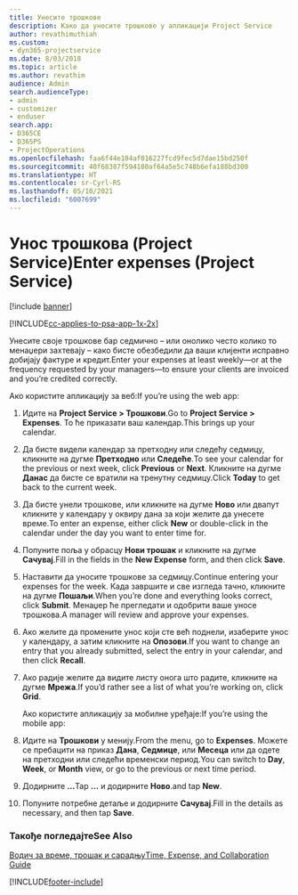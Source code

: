 ```yaml
---
title: Унесите трошкове
description: Како да уносите трошкове у апликацији Project Service
author: revathimuthiah
ms.custom:
- dyn365-projectservice
ms.date: 8/03/2018
ms.topic: article
ms.author: revathim
audience: Admin
search.audienceType:
- admin
- customizer
- enduser
search.app:
- D365CE
- D365PS
- ProjectOperations
ms.openlocfilehash: faa6f44e184af016227fcd9fec5d7dae15bd250f
ms.sourcegitcommit: 40f68387f594180af64a5e5c748b6efa188bd300
ms.translationtype: HT
ms.contentlocale: sr-Cyrl-RS
ms.lasthandoff: 05/10/2021
ms.locfileid: "6007699"
---
```

# <a name="enter-expenses-project-service"></a><span data-ttu-id="b2eaf-103">Унос трошкова (Project Service)</span><span class="sxs-lookup"><span data-stu-id="b2eaf-103">Enter expenses (Project Service)</span></span>

[!include [banner](../includes/psa-now-project-operations.md)]

[!INCLUDE[cc-applies-to-psa-app-1x-2x](../includes/cc-applies-to-psa-app-1x-2x.md)]

<span data-ttu-id="b2eaf-104">Унесите своје трошкове бар седмично – или онолико често колико то менаџери захтевају – како бисте обезбедили да ваши клијенти исправно добијају фактуре и кредит.</span><span class="sxs-lookup"><span data-stu-id="b2eaf-104">Enter your expenses at least weekly—or at the frequency requested by your managers—to ensure your clients are invoiced and you’re credited correctly.</span></span>  
  
 <span data-ttu-id="b2eaf-105">Ако користите апликацију за веб:</span><span class="sxs-lookup"><span data-stu-id="b2eaf-105">If you’re using the web app:</span></span>  
  
1. <span data-ttu-id="b2eaf-106">Идите на **Project Service > Трошкови**.</span><span class="sxs-lookup"><span data-stu-id="b2eaf-106">Go to **Project Service > Expenses**.</span></span> <span data-ttu-id="b2eaf-107">То ће приказати ваш календар.</span><span class="sxs-lookup"><span data-stu-id="b2eaf-107">This brings up your calendar.</span></span>  
  
2. <span data-ttu-id="b2eaf-108">Да бисте видели календар за претходну или следећу седмицу, кликните на дугме **Претходно** или **Следеће**.</span><span class="sxs-lookup"><span data-stu-id="b2eaf-108">To see your calendar for the previous or next week, click **Previous** or **Next**.</span></span> <span data-ttu-id="b2eaf-109">Кликните на дугме **Данас** да бисте се вратили на тренутну седмицу.</span><span class="sxs-lookup"><span data-stu-id="b2eaf-109">Click **Today** to get back to the current week.</span></span>  
  
3. <span data-ttu-id="b2eaf-110">Да бисте унели трошкове, или кликните на дугме **Ново** или двапут кликните у календару у оквиру дана за који желите да унесете време.</span><span class="sxs-lookup"><span data-stu-id="b2eaf-110">To enter an expense, either click **New** or double-click in the calendar under the day you want to enter time for.</span></span>  
  
4. <span data-ttu-id="b2eaf-111">Попуните поља у обрасцу **Нови трошак** и кликните на дугме **Сачувај**.</span><span class="sxs-lookup"><span data-stu-id="b2eaf-111">Fill in the fields in the **New Expense** form, and then click **Save**.</span></span>  
  
5. <span data-ttu-id="b2eaf-112">Наставити да уносите трошкове за седмицу.</span><span class="sxs-lookup"><span data-stu-id="b2eaf-112">Continue entering your expenses for the week.</span></span> <span data-ttu-id="b2eaf-113">Када завршите и све изгледа тачно, кликните на дугме **Пошаљи**.</span><span class="sxs-lookup"><span data-stu-id="b2eaf-113">When you’re done and everything looks correct, click **Submit**.</span></span> <span data-ttu-id="b2eaf-114">Менаџер ће прегледати и одобрити ваше уносе трошкова.</span><span class="sxs-lookup"><span data-stu-id="b2eaf-114">A manager will review and approve your expenses.</span></span>  
  
6. <span data-ttu-id="b2eaf-115">Ако желите да промените унос који сте већ поднели, изаберите унос у календару, а затим кликните на **Опозови**.</span><span class="sxs-lookup"><span data-stu-id="b2eaf-115">If you want to change an entry that you already submitted, select the entry in your calendar, and then click **Recall**.</span></span>  
  
7. <span data-ttu-id="b2eaf-116">Ако радије желите да видите листу онога што радите, кликните на дугме **Мрежа**.</span><span class="sxs-lookup"><span data-stu-id="b2eaf-116">If you’d rather see a list of what you’re working on, click **Grid**.</span></span>  
  
   <span data-ttu-id="b2eaf-117">Ако користите апликацију за мобилне уређаје:</span><span class="sxs-lookup"><span data-stu-id="b2eaf-117">If you’re using the mobile app:</span></span>  
  
8. <span data-ttu-id="b2eaf-118">Идите на **Трошкови** у менију.</span><span class="sxs-lookup"><span data-stu-id="b2eaf-118">From the menu, go to **Expenses**.</span></span>     <span data-ttu-id="b2eaf-119">Можете се пребацити на приказ **Дана**, **Седмице**, или **Месеца** или да одете на претходни или следећи временски период.</span><span class="sxs-lookup"><span data-stu-id="b2eaf-119">You can switch to **Day**, **Week**, or **Month** view, or go to the previous or next time period.</span></span>  
  
9. <span data-ttu-id="b2eaf-120">Додирните **…**</span><span class="sxs-lookup"><span data-stu-id="b2eaf-120">Tap **…**</span></span> <span data-ttu-id="b2eaf-121">и додирните **Ново**.</span><span class="sxs-lookup"><span data-stu-id="b2eaf-121">and tap **New**.</span></span>  
  
10. <span data-ttu-id="b2eaf-122">Попуните потребне детаље и додирните **Сачувај**.</span><span class="sxs-lookup"><span data-stu-id="b2eaf-122">Fill in the details as necessary, and then tap **Save**.</span></span>  
  
### <a name="see-also"></a><span data-ttu-id="b2eaf-123">Такође погледајте</span><span class="sxs-lookup"><span data-stu-id="b2eaf-123">See Also</span></span>  
 [<span data-ttu-id="b2eaf-124">Водич за време, трошак и сарадњу</span><span class="sxs-lookup"><span data-stu-id="b2eaf-124">Time, Expense, and Collaboration Guide</span></span>](../psa/time-expense-collaboration-guide.md)


[!INCLUDE[footer-include](../includes/footer-banner.md)]
